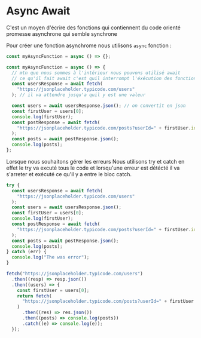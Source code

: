 # Async Await

C'est un moyen d'écrire des fonctions qui contiennent du code orienté promesse asynchrone qui semble synchrone

Pour créer une fonction asynchrome nous utilisons `async` fonction :

```js
const myAsyncFunction = async () => {};
```

```js
const myAsyncFunction = async () => {
  // mtn que nous sommes à l'intérieur nous pouvons utilisé await
  // ce qu'il fait await c'est quil interrompt l'éxécution des fonctions jusquà ce que ca soit terminé et revienne avec une valeur
  const usersResponse = await fetch(
    "https://jsonplaceholder.typicode.com/users"
  ); // il va attendre jusqu'a quil y est une valeur

  const users = await usersResponse.json(); // on convertit en json
  const firstUser = users[0];
  console.log(firstUser);
  const postResponse = await fetch(
    "https://jsonplaceholder.typicode.com/posts?userId=" + firstUser.id
  );
  const posts = await postResponse.json();
  console.log(posts);
};
```

Lorsque nous souhaitons gérer les erreurs
Nous utilisons try et catch en effet le try va excuté tous le code et lorsqu'une erreur est détécté il va s'arreter et exécuté ce qu'il y a entre le bloc catch.

```js
try {
  const usersResponse = await fetch(
    "https://jsonplaceholder.typicode.com/users"
  );
  const users = await usersResponse.json();
  const firstUser = users[0];
  console.log(firstUser);
  const postResponse = await fetch(
    "https://jsonplaceholder.typicode.com/posts?userId=" + firstUser.id
  );
  const posts = await postResponse.json();
  console.log(posts);
} catch (err) {
  console.log("The was error");
}
```

```js
fetch("https://jsonplaceholder.typicode.com/users")
  .then((resp) => resp.json())
  .then((users) => {
    const firstUser = users[0];
    return fetch(
      "https://jsonplaceholder.typicode.com/posts?userId=" + firstUser.id
    )
      .then((res) => res.json())
      .then((posts) => console.log(posts))
      .catch((e) => console.log(e));
  });
```
